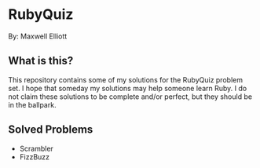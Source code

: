 RubyQuiz
===========

By: Maxwell Elliott

What is this?
---------------
This repository contains some of my solutions for the RubyQuiz problem set. I hope that someday my solutions may help someone learn Ruby.  I do not claim these solutions to be complete and/or perfect, but they should be in the ballpark.


Solved Problems
----------------
* Scrambler
* FizzBuzz
